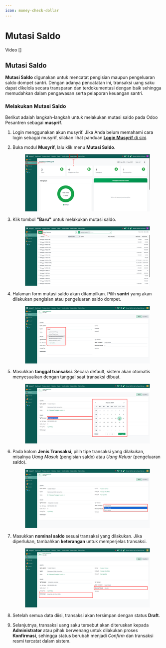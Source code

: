 ```yaml
---
icon: money-check-dollar
---
```


# Mutasi Saldo

Video \[]

## Mutasi Saldo

**Mutasi Saldo** digunakan untuk mencatat pengisian maupun pengeluaran saldo dompet santri. Dengan adanya pencatatan ini, transaksi uang saku dapat dikelola secara transparan dan terdokumentasi dengan baik sehingga memudahkan dalam pengawasan serta pelaporan keuangan santri.

### Melakukan Mutasi Saldo

Berikut adalah langkah-langkah untuk melakukan mutasi saldo pada Odoo Pesantren sebagai **musyrif**.

1. Login menggunakan akun musyrif. Jika Anda belum memahami cara login sebagai musyrif, silakan lihat panduan [**Login Musyrif** di sini](../../setup-and-konfigurasi/panduan-login/login-musyrif.md).
2.  Buka modul **Musyrif**, lalu klik menu **Mutasi Saldo**.

    <figure><img src="../../.gitbook/assets/images-800.png" alt=""><figcaption></figcaption></figure>


3.  Klik tombol **"Baru"** untuk melakukan mutasi saldo.

    <figure><img src="../../.gitbook/assets/images-801.png" alt=""><figcaption></figcaption></figure>


4.  Halaman form mutasi saldo akan ditampilkan. Pilih **santri** yang akan dilakukan pengisian atau pengeluaran saldo dompet.

    <figure><img src="../../.gitbook/assets/images-774.png" alt=""><figcaption></figcaption></figure>


5.  Masukkan **tanggal transaksi**. Secara default, sistem akan otomatis menyesuaikan dengan tanggal saat transaksi dibuat.

    <figure><img src="../../.gitbook/assets/images-775.png" alt=""><figcaption></figcaption></figure>


6.  Pada kolom **Jenis Transaksi**, pilih tipe transaksi yang dilakukan, misalnya _Uang Masuk_ (pengisian saldo) atau _Uang Keluar_ (pengeluaran saldo).

    <figure><img src="../../.gitbook/assets/images-776.png" alt=""><figcaption></figcaption></figure>


7.  Masukkan **nominal saldo** sesuai transaksi yang dilakukan. Jika diperlukan, tambahkan **keterangan** untuk memperjelas transaksi.

    <figure><img src="../../.gitbook/assets/images-777.png" alt=""><figcaption></figcaption></figure>


8. Setelah semua data diisi, transaksi akan tersimpan dengan status **Draft**.
9. Selanjutnya, transaksi uang saku tersebut akan diteruskan kepada **Administrator** atau pihak berwenang untuk dilakukan proses **Konfirmasi**, sehingga status berubah menjadi _Confirm_ dan transaksi resmi tercatat dalam sistem.
